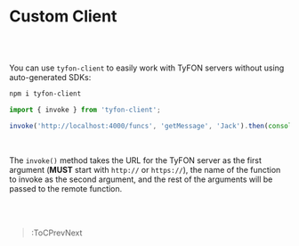 # Custom Client

<br><br>

You can use `tyfon-client` to easily work with TyFON servers without using auto-generated SDKs:

```bash
npm i tyfon-client
```
```ts
import { invoke } from 'tyfon-client';

invoke('http://localhost:4000/funcs', 'getMessage', 'Jack').then(console.log);
```

<br>

The `invoke()` method takes the URL for the TyFON server as the first argument (**MUST** start with `http://` or `https://`),
the name of the function to invoke as the second argument, and the rest of the arguments will be passed to the remote
function.

<br><br>

> :ToCPrevNext